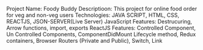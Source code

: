 Project Name: Foody Buddy
Descriptioon: This project for online food order for veg and non-veg users
Technologies: JAVA SCRIPT, HTML, CSS, REACTJS, JSON-SERVER(Live Server)
JavaScript Features: Destrucuring, Arrow functions, import, exports
ReactJS Features: Controlled Component, Un Controlled Components, ComponentDidMount Lifecycle method, Redux containers, Browser Routers (Private and Public), Switch, Link